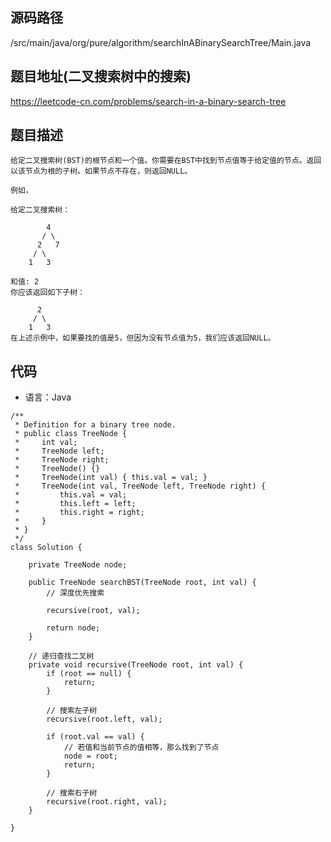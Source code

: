 ## 源码路径

/src/main/java/org/pure/algorithm/searchInABinarySearchTree/Main.java

## 题目地址(二叉搜索树中的搜索)

https://leetcode-cn.com/problems/search-in-a-binary-search-tree

## 题目描述

```
给定二叉搜索树(BST)的根节点和一个值。你需要在BST中找到节点值等于给定值的节点。返回以该节点为根的子树。如果节点不存在，则返回NULL。

例如，

给定二叉搜索树：

        4
       / \
      2   7
     / \
    1   3

和值: 2
你应该返回如下子树：

      2     
     / \   
    1   3
在上述示例中，如果要找的值是5，但因为没有节点值为5，我们应该返回NULL。
```

## 代码

- 语言：Java

```
/**
 * Definition for a binary tree node.
 * public class TreeNode {
 *     int val;
 *     TreeNode left;
 *     TreeNode right;
 *     TreeNode() {}
 *     TreeNode(int val) { this.val = val; }
 *     TreeNode(int val, TreeNode left, TreeNode right) {
 *         this.val = val;
 *         this.left = left;
 *         this.right = right;
 *     }
 * }
 */
class Solution {

    private TreeNode node;

    public TreeNode searchBST(TreeNode root, int val) {
        // 深度优先搜索
        
        recursive(root, val);

        return node;
    }

    // 递归查找二叉树
    private void recursive(TreeNode root, int val) {
        if (root == null) {
            return;
        }

        // 搜索左子树
        recursive(root.left, val);

        if (root.val == val) {
            // 若值和当前节点的值相等，那么找到了节点
            node = root;
            return;
        }

        // 搜索右子树
        recursive(root.right, val);
    }

}
```